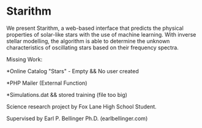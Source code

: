 # Starithm

We present Starithm, a web-based interface that predicts the physical properties of solar-like stars with the use of machine learning. With inverse stellar modelling, the algorithm is able to determine the unknown characteristics of oscillating stars based on their frequency spectra.


Missing Work:

*Online Catalog "Stars" - Empty && No user created

*PHP Mailer (External Function)

*Simulations.dat && stored training (file too big)


Science research project by Fox Lane High School Student.

Supervised by Earl P. Bellinger Ph.D. (earlbellinger.com)
